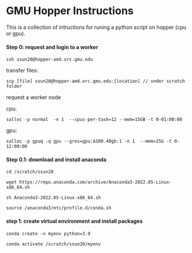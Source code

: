 # GMU Hopper Instructions

This is a collection of intructions for runing a python script on hopper (cpu or gpu).

#### Step 0: request and login to a worker

```
ssh ssun20@hopper-amd.orc.gmu.edu
```

transfer files:

```
scp [file] ssun20@hopper-amd.orc.gmu.edu:[location] // under scratch folder
```

request a worker node

cpu:
```
salloc -p normal  -n 1  --cpus-per-task=12 --mem=15GB -t 0-01:00:00
```
gpu:

```
salloc -p gpuq -q gpu --gres=gpu:A100.40gb:1 -n 1  --mem=15G -t 0-12:00:00
```

#### Step 0.1: download and install anaconda

```
cd /scratch/ssun20
```
```
wget https://repo.anaconda.com/archive/Anaconda3-2022.05-Linux-x86_64.sh
```
```
sh Anaconda3-2022.05-Linux-x86_64.sh
```
```
source /anaconda3/etc/profile.d/conda.sh
```

#### step 1: create virtual environment and install packages
```
conda create -n myenv python=3.9
```
```
conda activate /scratch/ssun20/myenv
```
